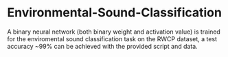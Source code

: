 # Environmental-Sound-Classification
A binary neural network (both binary weight and activation value) is trained for the enviromental sound classification task on the RWCP dataset, a test accuracy ~99% can be achieved with the provided script and data.
